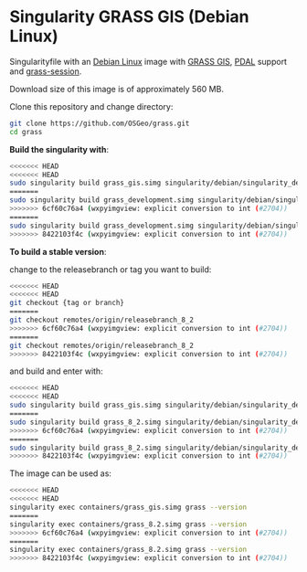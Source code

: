 # Singularity GRASS GIS (Debian Linux)

Singularityfile with an [Debian Linux](https://www.debian.org/) image with
[GRASS GIS](https://grass.osgeo.org/), [PDAL](https://pdal.io) support and
[grass-session](https://github.com/zarch/grass-session/).

Download size of this image is of approximately 560 MB.

Clone this repository and change directory:

```bash
git clone https://github.com/OSGeo/grass.git
cd grass
```

__Build the singularity with__:

```bash
<<<<<<< HEAD
<<<<<<< HEAD
sudo singularity build grass_gis.simg singularity/debian/singularity_debian
=======
sudo singularity build grass_development.simg singularity/debian/singularity_debian
>>>>>>> 6cf60c76a4 (wxpyimgview: explicit conversion to int (#2704))
=======
sudo singularity build grass_development.simg singularity/debian/singularity_debian
>>>>>>> 8422103f4c (wxpyimgview: explicit conversion to int (#2704))
```

__To build a stable version__:

change to the releasebranch or tag you want to build:

```bash
<<<<<<< HEAD
<<<<<<< HEAD
git checkout {tag or branch}
=======
git checkout remotes/origin/releasebranch_8_2
>>>>>>> 6cf60c76a4 (wxpyimgview: explicit conversion to int (#2704))
=======
git checkout remotes/origin/releasebranch_8_2
>>>>>>> 8422103f4c (wxpyimgview: explicit conversion to int (#2704))
```

and build and enter with:

```bash
<<<<<<< HEAD
<<<<<<< HEAD
sudo singularity build grass_gis.simg singularity/debian/singularity_debian
=======
sudo singularity build grass_8_2.simg singularity/debian/singularity_debian
>>>>>>> 6cf60c76a4 (wxpyimgview: explicit conversion to int (#2704))
=======
sudo singularity build grass_8_2.simg singularity/debian/singularity_debian
>>>>>>> 8422103f4c (wxpyimgview: explicit conversion to int (#2704))
```

The image can be used as:

```bash
<<<<<<< HEAD
<<<<<<< HEAD
singularity exec containers/grass_gis.simg grass --version
=======
singularity exec containers/grass_8.2.simg grass --version
>>>>>>> 6cf60c76a4 (wxpyimgview: explicit conversion to int (#2704))
=======
singularity exec containers/grass_8.2.simg grass --version
>>>>>>> 8422103f4c (wxpyimgview: explicit conversion to int (#2704))
```
